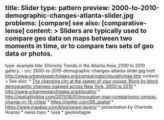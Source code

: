 title: Slider
type: pattern
preview: 2000-to-2010-demographic-changes-atlanta-slider.jpg
problems: [compare]
see also: [comparative-lense]
content: >
    Sliders are typically used to compare geo data on maps between two moments in time, or to compare two sets of geo data or photos.
---
type: example
title: Ethnicity Trends in the Atlanta Area, 2000 to 2010
gallery:
    - src: 2000-to-2010-demographic-changes-atlanta-slider.jpg
      href: http://www.urbanresearchmaps.org/comparinator/pluralitymap.htm
content: >
    See also: 
     * [The changing city at the sweep of your mouse: Block by block demographic changes mapped across New York, 2000 to 2010](http://www.urbanresearchmaps.org/plurality/blockmaps.htm) 
     * http://www.urbanresearchmaps.org/plurality/
     * http://spatialityblog.com/2011/08/01/innovative-map-comparisons-census-change-in-15-cities/
     * https://twitter.com/SR_spatial
     * https://www.mapbox.com/blog/swipe-layers/
     * presentation by Charlotte Hoarau
     * swiss topo
     * nasa
     * geobretagne
